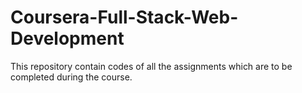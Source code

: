 # Coursera-Full-Stack-Web-Development
This repository contain codes of all the assignments which are to be completed during the course.
